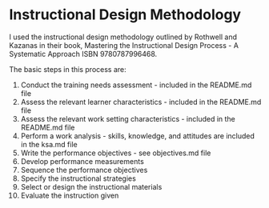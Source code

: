 # Instructional Design Methodology

I used the instructional design methodology outlined by Rothwell and Kazanas in their book, Mastering the Instructional Design Process - A Systematic Approach ISBN 9780787996468.

The basic steps in this process are:

1. Conduct the training needs assessment - included in the README.md file
1. Assess the relevant learner characteristics - included in the README.md file
1. Assess the relevant work setting characteristics - included in the README.md file
1. Perform a work analysis - skills, knowledge, and attitudes are included in the ksa.md file
1. Write the performance objectives - see objectives.md file
1. Develop performance measurements
1. Sequence the performance objectives
1. Specify the instructional strategies
1. Select or design the instructional materials
1. Evaluate the instruction given
